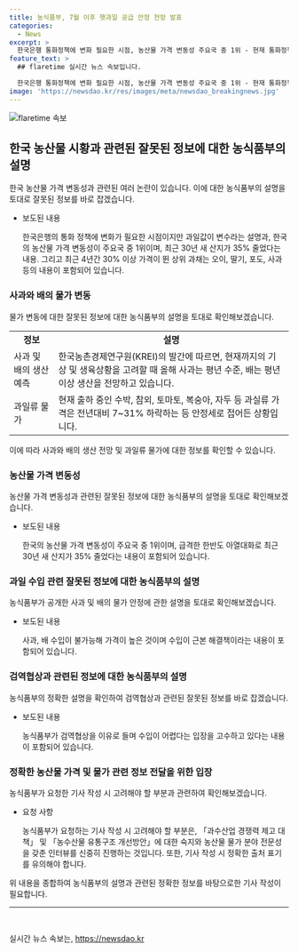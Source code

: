 ```yaml
---
title: 농식품부, 7월 이후 햇과일 공급 안정 전망 발표
categories:
  - News
excerpt: >
  한국은행 통화정책에 변화 필요한 시점, 농산물 가격 변동성 주요국 중 1위 - 현재 통화정책 변화 필요, 농산물 가격 변동성 높음. 올해 과일 수급 양호하며, 농산물 가격 안정화 예상. 주요 과일 가격 하락 및 생산량 증가. 국내 농산물 생산 및 유통 구조 개선 정책 중장기 대책 마련, 안정적인 생산 유도. 국산 과수의 생산 안정화, 수입 대비 경쟁력 차별화 필요. 유통구조 개선으로 효율적인 유통 경로로 안정적인 가격 유지 가능. 安심 프로젝트를 통해 안정적인 과일 공급 계획.
feature_text: >
  ## flaretime 실시간 뉴스 속보입니다.

  한국은행 통화정책에 변화 필요한 시점, 농산물 가격 변동성 주요국 중 1위 - 현재 통화정책 변화 필요, 농산물 가격 변동성 높음. 올해 과일 수급 양호하며, 농산물 가격 안정화 예상. 주요 과일 가격 하락 및 생산량 증가. 국내 농산물 생산 및 유통 구조 개선 정책 중장기 대책 마련, 안정적인 생산 유도. 국산 과수의 생산 안정화, 수입 대비 경쟁력 차별화 필요. 유통구조 개선으로 효율적인 유통 경로로 안정적인 가격 유지 가능. 安심 프로젝트를 통해 안정적인 과일 공급 계획.
image: 'https://newsdao.kr/res/images/meta/newsdao_breakingnews.jpg'
---
```


<p><img src="https://newsdao.kr/res/images/meta/newsdao_breakingnews.jpg" alt="flaretime 속보" /></p>

<h2 data-ke-size="size26">한국 농산물 시황과 관련된 잘못된 정보에 대한 농식품부의 설명</h2>

<p data-ke-size="size16">한국 농산물 가격 변동성과 관련된 여러 논란이 있습니다. 이에 대한 농식품부의 설명을 토대로 잘못된 정보를 바로 잡겠습니다.</p>

<ul>
<li>보도된 내용</li>
   <p>한국은행의 통화 정책에 변화가 필요한 시점이지만 과일값이 변수라는 설명과, 한국의 농산물 가격 변동성이 주요국 중 1위이며, 최근 30년 새 산지가 35% 줄었다는 내용. 그리고 최근 4년간 30% 이상 가격이 뛴 상위 과채는 오이, 딸기, 포도, 사과 등의 내용이 포함되어 있습니다.</p>
</ul>

<h3>사과와 배의 물가 변동</h3>

<p data-ke-size="size16">물가 변동에 대한 잘못된 정보에 대한 농식품부의 설명을 토대로 확인해보겠습니다.</p>

<table>
  <tr>
    <td style="text-align: center; height: 17px;"><b>정보</b></td>
    <td style="text-align: center; height: 17px;"><b>설명</b></td>
  </tr>
  <tr>
    <td style="text-align: left;">사과 및 배의 생산 예측</td>
    <td style="text-align: left;">한국농촌경제연구원(KREI)의 발간에 따르면, 현재까지의 기상 및 생육상황을 고려할 때 올해 사과는 평년 수준, 배는 평년 이상 생산을 전망하고 있습니다.</td>
  </tr>
  <tr>
    <td style="text-align: left;">과일류 물가</td>
    <td style="text-align: left;">현재 출하 중인 수박, 참외, 토마토, 복숭아, 자두 등 과실류 가격은 전년대비 7~31% 하락하는 등 안정세로 접어든 상황입니다.</td>
  </tr>
</table>

<p data-ke-size="size16">이에 따라 사과와 배의 생산 전망 및 과일류 물가에 대한 정보를 확인할 수 있습니다.</p>

<h3>농산물 가격 변동성</h3>

<p data-ke-size="size16">농산물 가격 변동성과 관련된 잘못된 정보에 대한 농식품부의 설명을 토대로 확인해보겠습니다.</p>

<ul>
  <li>보도된 내용</li>
  <p>한국의 농산물 가격 변동성이 주요국 중 1위이며, 급격한 한반도 아열대화로 최근 30년 새 산지가 35% 줄었다는 내용이 포함되어 있습니다.</p>
</ul>

<h3>과일 수입 관련 잘못된 정보에 대한 농식품부의 설명</h3>

<p data-ke-size="size16">농식품부가 공개한 사과 및 배의 물가 안정에 관한 설명을 토대로 확인해보겠습니다.</p>

<ul>
  <li>보도된 내용</li>
  <p>사과, 배 수입이 불가능해 가격이 높은 것이며 수입이 근본 해결책이라는 내용이 포함되어 있습니다.</p>
</ul>

<h3>검역협상과 관련된 정보에 대한 농식품부의 설명</h3>

<p data-ke-size="size16">농식품부의 정확한 설명을 확인하여 검역협상과 관련된 잘못된 정보를 바로 잡겠습니다.</p>

<ul>
  <li>보도된 내용</li>
  <p>농식품부가 검역협상을 이유로 들며 수입이 어렵다는 입장을 고수하고 있다는 내용이 포함되어 있습니다.</p>
</ul>

<h3>정확한 농산물 가격 및 물가 관련 정보 전달을 위한 입장</h3>

<p data-ke-size="size16">농식품부가 요청한 기사 작성 시 고려해야 할 부분과 관련하여 확인해보겠습니다.</p>

<ul>
  <li>요청 사항</li>
  <p>농식품부가 요청하는 기사 작성 시 고려해야 할 부분은, 「과수산업 경쟁력 제고 대책」 및 「농수산물 유통구조 개선방안」에 대한 숙지와 농산물 물가 분야 전문성을 갖춘 인터뷰를 신중히 진행하는 것입니다. 또한, 기사 작성 시 정확한 출처 표기를 유의해야 합니다.</p>
</ul>

<p data-ke-size="size16">위 내용을 종합하여 농식품부의 설명과 관련된 정확한 정보를 바탕으로한 기사 작성이 필요합니다.</p>

<hr>

<p data-ke-size="size16">&nbsp;</p>
실시간 뉴스 속보는, <a href="https://newsdao.kr" rel="dofollow">https://newsdao.kr</a>


